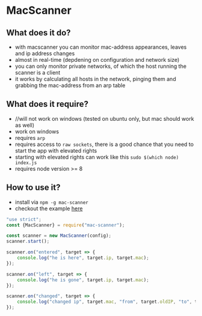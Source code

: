 # MacScanner

## What does it do?

- with macscanner you can monitor mac-address appearances, leaves and ip address changes
- almost in real-time (depdening on configuration and network size)
- you can only monitor private networks, of which the host running the scanner is a client
- it works by calculating all hosts in the network, pinging them and grabbing the mac-address from an arp table

## What does it require?

- //will not work on windows (tested on ubuntu only, but mac should work as well)
- work on windows
- requires `arp`
- requires access to `raw sockets`, there is a good chance that you need to start the app with elevated rights
- starting with elevated rights can work like this `sudo $(which node) index.js`
- requires node version >= 8

## How to use it?

- install via `npm -g mac-scanner`
- checkout the example [here](example/index.js)

```javascript
"use strict";
const {MacScanner} = require("mac-scanner");

const scanner = new MacScanner(config);
scanner.start();

scanner.on("entered", target => {
    console.log("he is here", target.ip, target.mac);
});

scanner.on("left", target => {
    console.log("he is gone", target.ip, target.mac);
});

scanner.on("changed", target => {
    console.log("changed ip", target.mac, "from", target.oldIP, "to", target.newIP);
});
```
